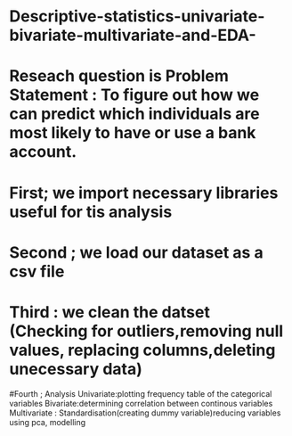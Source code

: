 # Descriptive-statistics-univariate-bivariate-multivariate-and-EDA-
# Reseach question is Problem Statement : To figure out how we can predict which individuals are most likely to have or use a bank account.
# First; we import necessary libraries useful for tis analysis
# Second ; we load our dataset as a csv file
# Third : we clean the datset (Checking for outliers,removing null values, replacing columns,deleting unecessary data)
#Fourth ; Analysis 
Univariate:plotting frequency table of the categorical variables
Bivariate:determining correlation between continous variables
Multivariate : Standardisation(creating dummy variable)reducing  variables using pca, modelling

